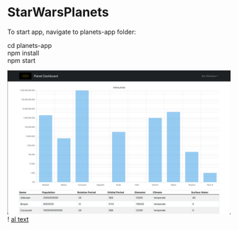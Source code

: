 # StarWarsPlanets

To start app, navigate to planets-app folder:

cd planets-app <br />
npm install <br />
npm start <br />

![alt text](https://github.com/ericjlin/StarWarsPlanets/blob/main/Screen%20Shot%202022-02-02%20at%207.23.49%20PM.png) <br />
! [al text](https://github.com/ericjlin/StarWarsPlanets/blob/main/Screen%20Shot%202022-02-02%20at%207.23.59%20PM.png)

